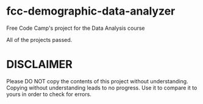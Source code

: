 # fcc-demographic-data-analyzer
Free Code Camp's project for the Data Analysis course

All of the projects passed.

# DISCLAIMER
Please DO NOT copy the contents of this project without understanding. Copying without understanding leads to no progress.
Use it to compare it to yours in order to check for errors.
